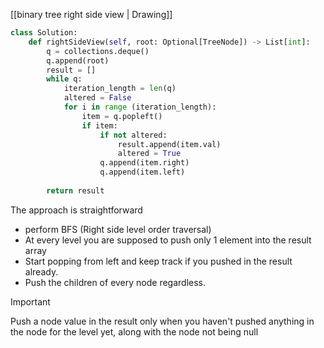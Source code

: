 
[[binary tree right side view | Drawing]]

```python
class Solution:
    def rightSideView(self, root: Optional[TreeNode]) -> List[int]:
        q = collections.deque()
        q.append(root)
        result = []
        while q:
            iteration_length = len(q)
            altered = False
            for i in range (iteration_length):
                item = q.popleft()
                if item:
                    if not altered:
                        result.append(item.val)
                        altered = True
                    q.append(item.right)
                    q.append(item.left)
            
        return result
```

The approach is straightforward
- perform BFS (Right side level order traversal)
- At every level you are supposed to push only 1 element into the result array
- Start popping from left and keep track if you pushed in the result already.
- Push the children of every node regardless.

> [!important] 
> Push a node value in the result only when you haven't pushed anything in the node for the level yet, along with the node not being null

